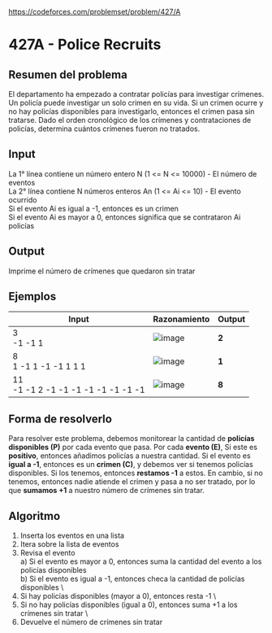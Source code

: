 https://codeforces.com/problemset/problem/427/A

# 427A - Police Recruits

## Resumen del problema
El departamento ha empezado a contratar policías para investigar crímenes. Un policía puede investigar un solo crimen en su vida. Si un crimen ocurre y no hay policías disponibles para investigarlo, entonces el crimen pasa sin tratarse. Dado el orden cronológico de los crímenes y contrataciones de policías, determina cuántos crímenes fueron no tratados.

## Input
La 1° línea contiene un número entero N (1 <= N <= 10000) - El número de eventos \
La 2° línea contiene N números enteros An (1 <= Ai <= 10) - El evento ocurrido \
Si el evento Ai es igual a -1, entonces es un crimen \
Si el evento Ai es mayor a 0, entonces significa que se contrataron Ai policías 

## Output
Imprime el número de crímenes que quedaron sin tratar

## Ejemplos
| Input                                     | Razonamiento   | Output    |
| ------                                    | :------------  | --------- |
| 3 <br> -1 -1 1                            | ![image](https://github.com/RaylogVT/Codeforces/assets/129716395/1a210e44-349f-485b-a562-256f6efdb75a)  | **2**     |
| 8 <br> 1 -1 1 -1 -1 1 1 1                 | ![image](https://github.com/RaylogVT/Codeforces/assets/129716395/9f6ccd8c-9d4b-4138-8ead-734ecf33f4b5)  | **1**     |
| 11 <br> -1 -1 2 -1 -1 -1 -1 -1 -1 -1 -1   | ![image](https://github.com/RaylogVT/Codeforces/assets/129716395/dbeac468-e578-47b4-b859-ef385319ca84)  | **8**     |

## Forma de resolverlo
Para resolver este problema, debemos monitorear la cantidad de **policías disponibles (P)** por cada evento que pasa. Por cada **evento (E)**, Si este es **positivo**, entonces añadimos policías a nuestra cantidad. Si el evento es **igual a -1**, entonces es un **crimen (C)**, y debemos ver si tenemos policías disponibles. Si los tenemos, entonces **restamos -1** a estos. En cambio, si no tenemos, entonces nadie atiende el crimen y pasa a no ser tratado, por lo que **sumamos +1** a nuestro número de crímenes sin tratar.

## Algoritmo
1) Inserta los eventos en una lista
2) Itera sobre la lista de eventos
3) Revisa el evento \
a) Si el evento es mayor a 0, entonces suma la cantidad del evento a los policías disponibles \
b) Si el evento es igual a -1, entonces checa la cantidad de policías disponibles \
 1) Si hay policías disponibles (mayor a 0), entonces resta -1 \
 2) Si no hay policías disponibles (igual a 0), entonces suma +1 a los crímenes sin tratar \
4) Devuelve el número de crímenes sin tratar
